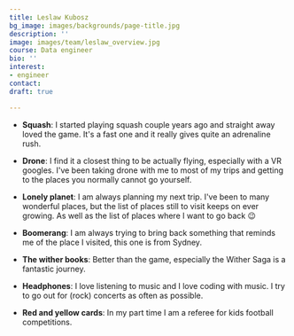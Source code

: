 ```yaml
---
title: Leslaw Kubosz
bg_image: images/backgrounds/page-title.jpg
description: ''
image: images/team/leslaw_overview.jpg
course: Data engineer
bio: ''
interest:
- engineer
contact: 
draft: true

---
```

* **Squash**: I started playing squash couple years ago and straight away loved the game. It's a fast one and it really gives quite an adrenaline rush.

* **Drone**: I find it a closest thing to be actually flying, especially with a VR googles. I've been taking drone with me to most of my trips and getting to the places you normally cannot go yourself.

* **Lonely planet**: I am always planning my next trip. I've been to many wonderful places, but the list of places still to visit keeps on ever growing. As well as the list of places where I want to go back 😉

* **Boomerang**: I am always trying to bring back something that reminds me of the place I visited, this one is from Sydney.

* **The wither books**: Better than the game, especially the Wither Saga is a fantastic journey.

* **Headphones**: I love listening to music and I love coding with music. I try to go out for (rock) concerts as often as possible.

* **Red and yellow cards**: In my part time I am a referee for kids football competitions.